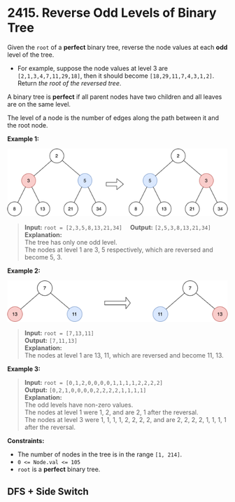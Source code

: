 # 2415. Reverse Odd Levels of Binary Tree

Given the `root` of a **perfect** binary tree, reverse the node values at each **odd** level of the tree.

* For example, suppose the node values at level 3 are `[2,1,3,4,7,11,29,18]`, then it should become `[18,29,11,7,4,3,1,2]`.
Return *the root of the reversed tree*.

A binary tree is **perfect** if all parent nodes have two children and all leaves are on the same level.

The level of a node is the number of edges along the path between it and the root node.

 

**Example 1:**

![img.png](../Images/2415-1.png)


>**Input:** `root = [2,3,5,8,13,21,34]  `
**Output:** `[2,5,3,8,13,21,34]`  
**Explanation:**   
The tree has only one odd level.  
The nodes at level 1 are 3, 5 respectively, which are reversed and become 5, 3.


**Example 2:**

![img_1.png](../Images/2415-2.png)

>**Input:** `root = [7,13,11]`  
**Output:** `[7,11,13]`  
**Explanation:**   
The nodes at level 1 are 13, 11, which are reversed and become 11, 13.  


**Example 3:**

>**Input:** `root = [0,1,2,0,0,0,0,1,1,1,1,2,2,2,2]`  
**Output:** `[0,2,1,0,0,0,0,2,2,2,2,1,1,1,1]`  
**Explanation:**   
The odd levels have non-zero values.  
The nodes at level 1 were 1, 2, and are 2, 1 after the reversal.  
The nodes at level 3 were 1, 1, 1, 1, 2, 2, 2, 2, and are 2, 2, 2, 2, 1, 1, 1, 1 after the reversal.  
 

**Constraints:**

* The number of nodes in the tree is in the range `[1, 214]`.
* `0 <= Node.val <= 105`
* `root` is a **perfect** binary tree.


## DFS + Side Switch
```python

```
